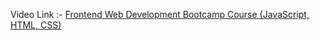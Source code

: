 Video Link :- [Frontend Web Development Bootcamp Course (JavaScript, HTML, CSS)](https://youtu.be/zJSY8tbf_ys)

